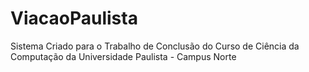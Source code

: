 # ViacaoPaulista
Sistema Criado para o Trabalho de Conclusão do Curso de Ciência da Computação da Universidade Paulista - Campus Norte
